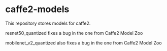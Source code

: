 # caffe2-models

This repository stores models for caffe2.

resnet50_quantized fixes a bug in the one from Caffe2 Model Zoo

mobilenet_v2_quantized also fixes a bug in the one from Caffe2 Model Zoo
